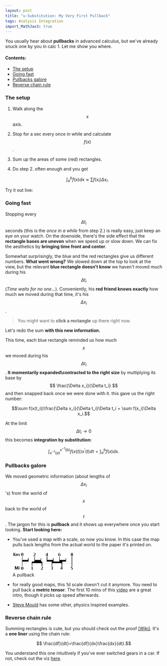 ```yaml
---
layout: post
title: "u-Substitution: My Very First Pullback"
tags: Analysis Integration
import_MathJax3: true
--- 
```

You usually hear about **pullbacks** in advanced calculus, but we've already snuck one by you in calc 1. Let me show you where.
<!--more-->
#### Contents:
- [The setup](#the-setup)
- [Going fast](#going-fast)
- [Pullbacks galore](#pullbacks-galore)
- [Reverse chain rule](#reverse-chain-rule)

<script type="module" crossorigin src="\assets\jspacks\u-Substitution\index-0a23f6bd.js"></script>
<link rel="stylesheet" href="https://cdn.jsdelivr.net/npm/katex@0.16.8/dist/katex.min.css" integrity="sha384-GvrOXuhMATgEsSwCs4smul74iXGOixntILdUW9XmUC6+HX0sLNAK3q71HotJqlAn" crossorigin="anonymous">
<style>
.prevent-select .katex {
  -webkit-user-select: none; /* Safari */
  -ms-user-select: none; /* IE 10 and IE 11 */
  user-select: none; /* Standard syntax */
  white-space: nowrap
}
</style>

### The setup

1. Walk along the $$ x $$ axis. 
2. Stop for a sec every once in while and calculate $$ f(x) $$. 
3. Sum up the areas of some (red) rectangles. 
4. Do step 2. often enough and you get

    $$ \int_{a}^{b}f(x)dx \approx \sum f(x_i)\Delta x_i.$$

Try it out live:

<div id="root_0" ></div>

### Going fast 

Stopping every $$ \Delta t_i $$ seconds (this is the *once in a while* from step 2.) is really easy, just keep an eye on your watch. On the downside, there's the side effect that the **rectangle bases are uneven** when we speed up or slow down. We can fix the aesthetics by **bringing time front and center**.

<div id="root_1" ></div>

Somewhat surprisingly, the blue and the red rectangles give us different numbers. **What went wrong?** We slowed down at the top to look at the view, but the relevant **blue rectangle doesn't know** we haven't moved much during his $$ \Delta t_i $$ (*Time waits for no one*...). Conveniently, his **red friend knows exactly** how much we moved during that time, it's his $$ \Delta x_i $$. 

>You might want to **click a rectangle** up there right now.

Let's redo the sum **with this new information.**

<div id="root_2" ></div>


This time, each blue rectangle reminded us how much $$ x $$ we moved during his $$ \Delta t_i $$. **It momentarily expanded\contracted to the right size** by multiplying its base by $$ \frac{\Delta x_i}{\Delta t_i} $$ and then snapped back once we were done with it. this gave us the right number:

$$\sum f(x(t_i))\frac{\Delta x_i}{\Delta t_i}\Delta t_i = \sum f(x_i)\Delta x_i.$$

At the limit $$ \Delta t_i \to 0 $$ this becomes **integration by substitution:**

$$\int_{x^{-1}(a)}^{x^{-1}(b)}f(x(t))x^\prime (t)dt = \int_{a}^{b}f(x)dx.$$


### Pullbacks galore
We moved geometric information (about lengths of $$ \Delta x_i $$'s) from the world of $$ x $$ back to the world of $$ t $$. The jargon for this is **pullback** and it shows up everywhere once you start looking. **Start looking here:**
- You've used a map with a scale, so now you know. In this case the map pulls back lengths from the actual world to the paper it's printed on.

    <div class="centerme">
    <img style="width: 200px" src="/assets/imgs/Map_scale_-_8km,_5mi.png" alt="Map Scale" />
   <figcaption>A pullback</figcaption>
   </div>
- for really good maps, this 1d scale doesn't cut it anymore. You need to pull back a **metric tensor**. The first 10 mins of this [video](https://www.youtube.com/watch?v=TvFvL_sMg4g) are a great intro, though it picks up speed afterwards. 
- [Steve Mould](https://youtu.be/wk67eGXtbIw?t=369) has some other, physics inspired examples. 

### Reverse chain rule
Summing rectangles is cute, but you should check out the proof [[Wiki]](https://en.wikipedia.org/wiki/Integration_by_substitution#Proof). It's a **one liner** using the chain rule:

$$ \frac{df}{dt}=\frac{df}{dx}\frac{dx}{dt}.$$

You understand this one intuitively if you've ever switched gears in a car. If not, check out the viz [here](https://webspace.ship.edu/msrenault/geogebracalculus/derivative_intuitive_chain_rule.html). 


